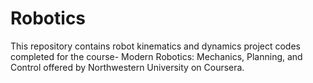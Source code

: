 # Robotics
This repository contains robot kinematics and dynamics project codes completed for the course- Modern Robotics: Mechanics, Planning, and Control offered by Northwestern University on Coursera.
